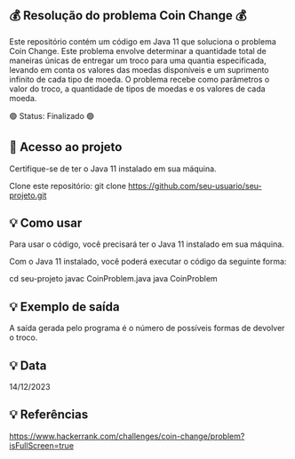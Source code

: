 ## 💰 Resolução do problema Coin Change 💰

Este repositório contém um código em Java 11 que soluciona o problema Coin Change. 
Este problema envolve determinar a quantidade total de maneiras únicas de entregar um troco para uma quantia especificada, levando em conta os valores das moedas disponíveis e um suprimento infinito de cada tipo de moeda. 
O problema recebe como parâmetros o valor do troco, a quantidade de tipos de moedas e os valores de cada moeda.

🟢 Status: Finalizado 🟢

## 📁 Acesso ao projeto
Certifique-se de ter o Java 11 instalado em sua máquina.

Clone este repositório:
git clone https://github.com/seu-usuario/seu-projeto.git
## 💡 Como usar

Para usar o código, você precisará ter o Java 11 instalado em sua máquina.

Com o Java 11 instalado, você poderá executar o código da seguinte forma:

cd seu-projeto
javac CoinProblem.java
java CoinProblem

## 💡 Exemplo de saída

A saída gerada pelo programa é o número de possíveis formas de devolver o troco. 

## 💡 Data
14/12/2023

## 💡 Referências
https://www.hackerrank.com/challenges/coin-change/problem?isFullScreen=true
